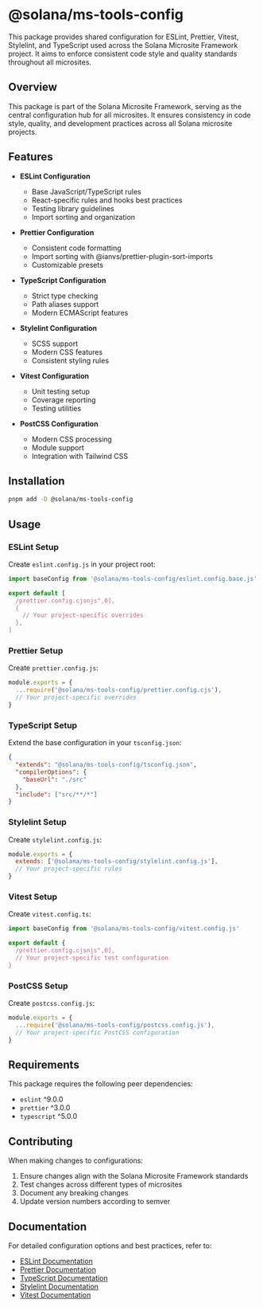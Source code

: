 # @solana/ms-tools-config

This package provides shared configuration for ESLint, Prettier, Vitest, Stylelint, and TypeScript used across the Solana Microsite Framework project. It aims to enforce consistent code style and quality standards throughout all microsites.

## Overview

This package is part of the Solana Microsite Framework, serving as the central configuration hub for all microsites. It ensures consistency in code style, quality, and development practices across all Solana microsite projects.

## Features

- **ESLint Configuration**

  - Base JavaScript/TypeScript rules
  - React-specific rules and hooks best practices
  - Testing library guidelines
  - Import sorting and organization

- **Prettier Configuration**

  - Consistent code formatting
  - Import sorting with @ianvs/prettier-plugin-sort-imports
  - Customizable presets

- **TypeScript Configuration**

  - Strict type checking
  - Path aliases support
  - Modern ECMAScript features

- **Stylelint Configuration**

  - SCSS support
  - Modern CSS features
  - Consistent styling rules

- **Vitest Configuration**

  - Unit testing setup
  - Coverage reporting
  - Testing utilities

- **PostCSS Configuration**
  - Modern CSS processing
  - Module support
  - Integration with Tailwind CSS

## Installation

```bash
pnpm add -D @solana/ms-tools-config
```

## Usage

### ESLint Setup

Create `eslint.config.js` in your project root:

```javascript
import baseConfig from '@solana/ms-tools-config/eslint.config.base.js'

export default [
  /prettier.config.cjsnjs",0],
  {
    // Your project-specific overrides
  },
]
```

### Prettier Setup

Create `prettier.config.js`:

```javascript
module.exports = {
  ...require('@solana/ms-tools-config/prettier.config.cjs'),
  // Your project-specific overrides
}
```

### TypeScript Setup

Extend the base configuration in your `tsconfig.json`:

```json
{
  "extends": "@solana/ms-tools-config/tsconfig.json",
  "compilerOptions": {
    "baseUrl": "./src"
  },
  "include": ["src/**/*"]
}
```

### Stylelint Setup

Create `stylelint.config.js`:

```javascript
module.exports = {
  extends: ['@solana/ms-tools-config/stylelint.config.js'],
  // Your project-specific rules
}
```

### Vitest Setup

Create `vitest.config.ts`:

```typescript
import baseConfig from '@solana/ms-tools-config/vitest.config.js'

export default {
  /prettier.config.cjsnjs",0],
  // Your project-specific test configuration
}
```

### PostCSS Setup

Create `postcss.config.js`:

```javascript
module.exports = {
  ...require('@solana/ms-tools-config/postcss.config.js'),
  // Your project-specific PostCSS configuration
}
```

## Requirements

This package requires the following peer dependencies:

- `eslint` ^9.0.0
- `prettier` ^3.0.0
- `typescript` ^5.0.0

## Contributing

When making changes to configurations:

1. Ensure changes align with the Solana Microsite Framework standards
2. Test changes across different types of microsites
3. Document any breaking changes
4. Update version numbers according to semver

## Documentation

For detailed configuration options and best practices, refer to:

- [ESLint Documentation](https://eslint.org/)
- [Prettier Documentation](https://prettier.io/)
- [TypeScript Documentation](https://www.typescriptlang.org/)
- [Stylelint Documentation](https://stylelint.io/)
- [Vitest Documentation](https://vitest.dev/)
